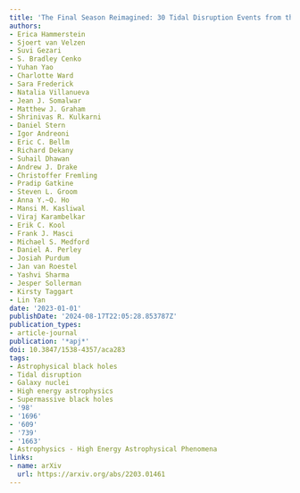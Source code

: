 ```yaml
---
title: 'The Final Season Reimagined: 30 Tidal Disruption Events from the ZTF-I Survey'
authors:
- Erica Hammerstein
- Sjoert van Velzen
- Suvi Gezari
- S. Bradley Cenko
- Yuhan Yao
- Charlotte Ward
- Sara Frederick
- Natalia Villanueva
- Jean J. Somalwar
- Matthew J. Graham
- Shrinivas R. Kulkarni
- Daniel Stern
- Igor Andreoni
- Eric C. Bellm
- Richard Dekany
- Suhail Dhawan
- Andrew J. Drake
- Christoffer Fremling
- Pradip Gatkine
- Steven L. Groom
- Anna Y.~Q. Ho
- Mansi M. Kasliwal
- Viraj Karambelkar
- Erik C. Kool
- Frank J. Masci
- Michael S. Medford
- Daniel A. Perley
- Josiah Purdum
- Jan van Roestel
- Yashvi Sharma
- Jesper Sollerman
- Kirsty Taggart
- Lin Yan
date: '2023-01-01'
publishDate: '2024-08-17T22:05:28.853787Z'
publication_types:
- article-journal
publication: '*apj*'
doi: 10.3847/1538-4357/aca283
tags:
- Astrophysical black holes
- Tidal disruption
- Galaxy nuclei
- High energy astrophysics
- Supermassive black holes
- '98'
- '1696'
- '609'
- '739'
- '1663'
- Astrophysics - High Energy Astrophysical Phenomena
links:
- name: arXiv
  url: https://arxiv.org/abs/2203.01461
---
```

